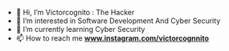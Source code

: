 - 👋 Hi, I’m Victorcognito : The Hacker
- 👀 I’m interested in Software Development And Cyber Security
- 🌱 I’m currently learning Cyber Security 
- 📫 How to reach me **www.instagram.com/victorcognnito**

<!---
victorcognito/victorcognito is a ✨ special ✨ repository because its `README.md` (this file) appears on your GitHub profile.
You can click the Preview link to take a look at your changes.
--->
